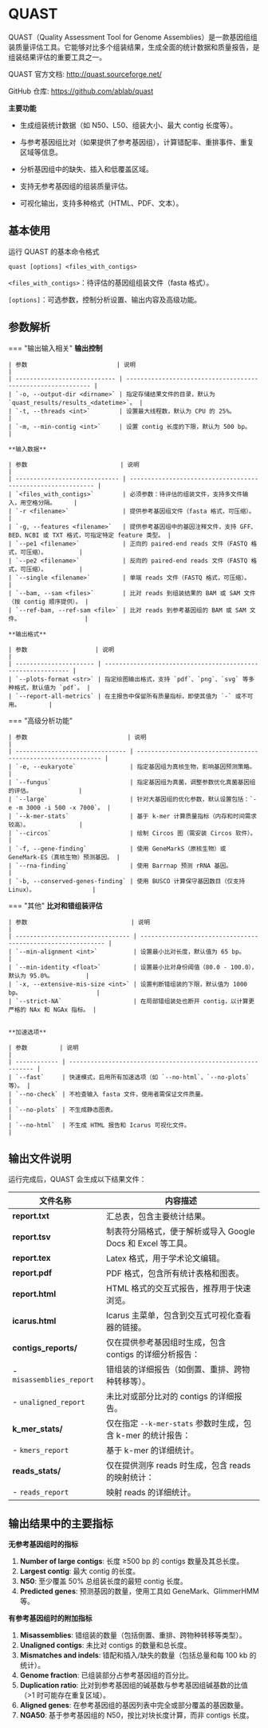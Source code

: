 # QUAST

QUAST（Quality Assessment Tool for Genome Assemblies）是一款基因组组装质量评估工具。它能够对比多个组装结果，生成全面的统计数据和质量报告，是组装结果评估的重要工具之一。

QUAST 官方文档: http://quast.sourceforge.net/

GitHub 仓库: https://github.com/ablab/quast

 **主要功能**

- 生成组装统计数据（如 N50、L50、组装大小、最大 contig 长度等）。

- 与参考基因组比对（如果提供了参考基因组），计算错配率、重排事件、重复区域等信息。

- 分析基因组中的缺失、插入和低覆盖区域。

- 支持无参考基因组的组装质量评估。

- 可视化输出，支持多种格式（HTML、PDF、文本）。

## 基本使用

运行 QUAST 的基本命令格式

```
quast [options] <files_with_contigs>
```

`<files_with_contigs>`：待评估的基因组组装文件（fasta 格式）。

`[options]`：可选参数，控制分析设置、输出内容及高级功能。

## 参数解析

=== "输出输入相关"
    **输出控制**

    | 参数                         | 说明                                                         |
    | ---------------------------- | ------------------------------------------------------------ |
    | `-o, --output-dir <dirname>` | 指定存储结果文件的目录，默认为 `quast_results/results_<datetime>`。 |
    | `-t, --threads <int>`        | 设置最大线程数，默认为 CPU 的 25%。                          |
    | `-m, --min-contig <int>`     | 设置 contig 长度的下限，默认为 500 bp。                      |

    **输入数据**

    | 参数                          | 说明                                                         |
    | ----------------------------- | ------------------------------------------------------------ |
    | `<files_with_contigs>`        | 必须参数：待评估的组装文件，支持多文件输入，用空格分隔。     |
    | `-r <filename>`               | 提供参考基因组文件（fasta 格式，可压缩）。                   |
    | `-g, --features <filename>`   | 提供参考基因组中的基因注释文件，支持 GFF、BED、NCBI 或 TXT 格式，可指定特定 feature 类型。 |
    | `--pe1 <filename>`            | 正向的 paired-end reads 文件（FASTQ 格式，可压缩）。         |
    | `--pe2 <filename>`            | 反向的 paired-end reads 文件（FASTQ 格式，可压缩）。         |
    | `--single <filename>`         | 单端 reads 文件（FASTQ 格式，可压缩）。                      |
    | `--bam, --sam <files>`        | 比对 reads 到组装结果的 BAM 或 SAM 文件（按 contig 顺序提供）。 |
    | `--ref-bam, --ref-sam <file>` | 比对 reads 到参考基因组的 BAM 或 SAM 文件。                  |

    **输出格式**

    | 参数                   | 说明                                                         |
    | ---------------------- | ------------------------------------------------------------ |
    | `--plots-format <str>` | 指定绘图输出格式，支持 `pdf`、`png`、`svg` 等多种格式，默认值为 `pdf`。 |
    | `--report-all-metrics` | 在主报告中保留所有质量指标，即使其值为 `-` 或不可用。        |

=== "高级分析功能"

    | 参数                            | 说明                                                         |
    | ------------------------------- | ------------------------------------------------------------ |
    | `-e, --eukaryote`               | 指定基因组为真核生物，影响基因预测策略。                     |
    | `--fungus`                      | 指定基因组为真菌，调整参数优化真菌基因组的评估。             |
    | `--large`                       | 针对大基因组的优化参数，默认设置包括：`-e -m 3000 -i 500 -x 7000`。 |
    | `--k-mer-stats`                 | 基于 k-mer 计算质量指标（内存和时间需求较高）。              |
    | `--circos`                      | 绘制 Circos 图（需安装 Circos 软件）。                       |
    | `-f, --gene-finding`            | 使用 GeneMarkS（原核生物）或 GeneMark-ES（真核生物）预测基因。 |
    | `--rna-finding`                 | 使用 Barrnap 预测 rRNA 基因。                                |
    | `-b, --conserved-genes-finding` | 使用 BUSCO 计算保守基因数目（仅支持 Linux）。                |

=== "其他"
    **比对和错组装评估**
    
    | 参数                             | 说明                                                         |
    | -------------------------------- | ------------------------------------------------------------ |
    | `--min-alignment <int>`          | 设置最小比对长度，默认值为 65 bp。                           |
    | `--min-identity <float>`         | 设置最小比对身份阈值（80.0 - 100.0），默认为 95.0%。         |
    | `-x, --extensive-mis-size <int>` | 设置判断错组装的下限，默认值为 1000 bp。                     |
    | `--strict-NA`                    | 在局部错组装处也断开 contig，以计算更严格的 NAx 和 NGAx 指标。 |


    **加速选项**

    | 参数         | 说明                                                         |
    | ------------ | ------------------------------------------------------------ |
    | `--fast`     | 快速模式，启用所有加速选项（如 `--no-html`、`--no-plots` 等）。 |
    | `--no-check` | 不检查输入 fasta 文件，使用者需保证文件质量。                |
    | `--no-plots` | 不生成静态图表。                                             |
    | `--no-html`  | 不生成 HTML 报告和 Icarus 可视化文件。                       |

## 输出文件说明

运行完成后，QUAST 会生成以下结果文件：

| 文件名称                 | 内容描述                                                     |
| ------------------------ | ------------------------------------------------------------ |
| **report.txt**           | 汇总表，包含主要统计结果。                                   |
| **report.tsv**           | 制表符分隔格式，便于解析或导入 Google Docs 和 Excel 等工具。 |
| **report.tex**           | Latex 格式，用于学术论文编辑。                               |
| **report.pdf**           | PDF 格式，包含所有统计表格和图表。                           |
| **report.html**          | HTML 格式的交互式报告，推荐用于快速浏览。                    |
| **icarus.html**          | Icarus 主菜单，包含到交互式可视化查看器的链接。              |
| **contigs_reports/**     | 仅在提供参考基因组时生成，包含 contigs 的详细分析报告：      |
| - `misassemblies_report` | 错组装的详细报告（如倒置、重排、跨物种转移等）。             |
| - `unaligned_report`     | 未比对或部分比对的 contigs 的详细报告。                      |
| **k_mer_stats/**         | 仅在指定 `--k-mer-stats` 参数时生成，包含 k-mer 的统计报告： |
| - `kmers_report`         | 基于 k-mer 的详细统计。                                      |
| **reads_stats/**         | 仅在提供测序 reads 时生成，包含 reads 的映射统计：           |
| - `reads_report`         | 映射 reads 的详细统计。                                      |

## **输出结果中的主要指标**

**无参考基因组时的指标**

1. **Number of large contigs**: 长度 ≥500 bp 的 contigs 数量及其总长度。
2. **Largest contig**: 最大 contig 的长度。
3. **N50**: 至少覆盖 50% 总组装长度的最短 contig 长度。
4. **Predicted genes**: 预测基因的数量，使用工具如 GeneMark、GlimmerHMM 等。

**有参考基因组时的附加指标**

1. **Misassemblies**: 错组装的数量（包括倒置、重排、跨物种转移等类型）。
2. **Unaligned contigs**: 未比对 contigs 的数量和总长度。
3. **Mismatches and indels**: 错配和插入/缺失的数量（包括总量和每 100 kb 的统计）。
4. **Genome fraction**: 已组装部分占参考基因组的百分比。
5. **Duplication ratio**: 比对到参考基因组的碱基数与参考基因组碱基数的比值（>1 时可能存在重复区域）。
6. **Aligned genes**: 在参考基因组的基因列表中完全或部分覆盖的基因数量。
7. **NGA50**: 基于参考基因组的 N50，按比对块长度计算，而非 contigs 长度。